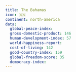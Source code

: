 ```yaml
---
title: The Bahamas
icon: 🇧🇸
continent: north-america
data:
  global-peace-index:
  gross-domestic-product: 146
  human-development-index: 57
  world-happiness-report:
  cost-of-living: 142
  good-country-index: 159
  global-freedom-score: 35
  democracy-index:
---
```


